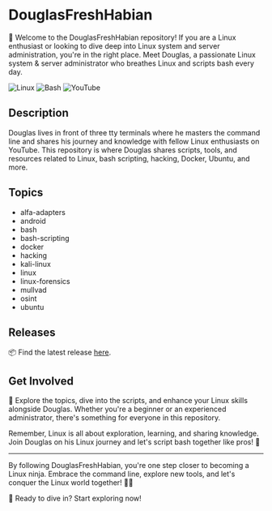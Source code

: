 # DouglasFreshHabian

🚀 Welcome to the DouglasFreshHabian repository! If you are a Linux enthusiast or looking to dive deep into Linux system and server administration, you're in the right place. Meet Douglas, a passionate Linux system & server administrator who breathes Linux and scripts bash every day. 

![Linux](https://img.icons8.com/color/48/000000/linux.png) ![Bash](https://img.icons8.com/ios/50/000000/console.png) ![YouTube](https://img.icons8.com/plasticine/100/000000/youtube.png)

## Description

Douglas lives in front of three tty terminals where he masters the command line and shares his journey and knowledge with fellow Linux enthusiasts on YouTube. This repository is where Douglas shares scripts, tools, and resources related to Linux, bash scripting, hacking, Docker, Ubuntu, and more.

## Topics

- alfa-adapters
- android
- bash
- bash-scripting
- docker
- hacking
- kali-linux
- linux
- linux-forensics
- mullvad
- osint
- ubuntu

## Releases

📦 Find the latest release [here](https://github.com/mir577/DouglasFreshHabian/releases).

## Get Involved

🔧 Explore the topics, dive into the scripts, and enhance your Linux skills alongside Douglas. Whether you're a beginner or an experienced administrator, there's something for everyone in this repository.

Remember, Linux is all about exploration, learning, and sharing knowledge. Join Douglas on his Linux journey and let's script bash together like pros! 🌟

---

By following DouglasFreshHabian, you're one step closer to becoming a Linux ninja. Embrace the command line, explore new tools, and let's conquer the Linux world together! 🐧🔥

🚦 Ready to dive in? Start exploring now!